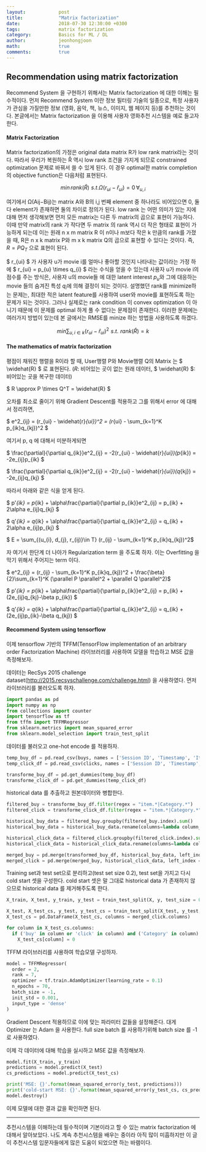 ```yaml
---
layout:            post
title:             "Matrix factorization"
date:              2018-07-30 12:30:00 +0300
tags:              matrix factorization
category:          Basics for ML / DL
author:            jeonhongjoon
math:              true
comments:          true
---
```


## Recommendation using matrix factorization

 Recommend System 을 구현하기 위해서는 Matrix factorization 에 대한 이해는 필수적이다.
 먼저 Recommend System 이란 정보 필터링 기술의 일종으로, 특정 사용자가 관심을 가질만한 정보 (영화, 음악, 책, 뉴스, 이미지, 웹 페이지 등)를 추천하는 것이다.
 본글에서는 Matrix factorization 을 이용해 사용자 영화추천 시스템을 예로 들고자 한다.

#### Matrix Factorization

Matrix factorization의 가정은 original data matrix R가 low rank matrix라는 것이다. 따라서 우리가 복원하는 R̂  역시 low rank 조건을 가지게 되므로 constrained optimization 문제로 바꿔서 쓸 수 있게 된다. 이 경우 optimal한 matrix completion의 objective function은 다음처럼 표현된다.

 $$min\, rank(\widehat{R})\,\, s.t. \Omega(r_{ui} - \widehat{r}_{ui}) = 0\,\forall_{u,i}$$

여기에서 Ω(Aij−Bij)는 matrix A와 B의 i,j 번째 element 중 하나라도 비어있으면 0, 둘 다 element가 존재하면 둘의 차이로 정의가 된다.
low rank 는 어떤 의미가 있는 지에 대해 먼저 생각해보면 먼저 모든 matrix는 다른 두 matrix의 곱으로 표현이 가능하다. 이때 만약 matrix의 rank 가 작다면 두 matrix 의 rank 역시 더 작은 형태로 표현이 가능하게 되는데 이는 원래 n x m matrix R 이 n이나 m보다 작은 k 만큼의 rank를 가졌을 때, R은 n x k matrix P와 m x k matrix Q의 곱으로 표현할 수 있다는 것이다. 즉, $R=PQ_{T}$ 으로 표현이 된다.

$ r_{ui} $ 가 사용자 u가 movie i를 얼마나 좋아할 것인지 나타내는 값이라는 가정 하에 $ r_{ui} = p_{u} \times q_{i} $ 라는 수식을 얻을 수 있는데
사용자 u가 movie i의 점수를 주는 방식은, 사용자 u의 movie들 에 대한 latent interest $p_{u}$와 그에 대응하는 movie 들의 숨겨진 특성 $q_{i}$에 의해 결정이 되는 것이다.
설명했던 rank를 minimize하는 문제는, 최대한 적은 latent feature를 사용하여 user와 movie를 표현하도록 하는 문제가 되는 것이다. 그러나 실제로는 rank condition 이 convex optimization 이 아니기 때문에 이 문제를 optimal 하게 풀 수 없다는 문제점이 존재한다. 이러한 문제에는 여러가지 방법이 있는데 본 글에서는 RMSE를 minize 하는 방법을 사용하도록 하겠다.

$$ min\sum_{u, i\in k} (r_{ui} - \widehat{r}_{ui})^2 \,\, s.t.\,\, rank(\widehat{R}) = k $$



#### The mathematics of matrix factorization

평점이 채워진 행렬을 R이라 할 때, User행렬 P와 Movie행렬 Q의 Matrix 는 $ \widehat{R} $ 로 표현된다. ($R$: 비어있는 곳이 없는 원래 데이터, $ \widehat{R} $: 비어있는 곳을 복구한 데이터)

$ R \approx P \times Q^T = \widehat{R} $

오차를 최소로 줄이기 위해 Gradient Descent를 적용하고 그를 위해서 error 에 대해서 정리하면,

$ e^2_{ij} = (r_{ui} - \widehat{r}_{ui})^2 = (r_{ui} - \sum_{k=1}^K p_{ik}q_{kj})^2 $

여기서 p, q 에 대해서 미분하게되면

$ \frac{\partial}{\partial q_{ik}}e^2_{ij} = -2(r_{ui} - \widehat{r}_{ui})(p_{ik}) = -2e_{ij}p_{ik}  $

$ \frac{\partial}{\partial q_{ik}}e^2_{ij} = -2(r_{ui} - \widehat{r}_{ui})(q_{kj}) = -2e_{ij}q_{kj}  $

따라서 아래와 같은 식을 얻게 된다.

$ p'_{ik} = p_{ik} + \alpha\frac{\partial}{\partial p_{ik}}e^2_{ij} = p_{ik} + 2\alpha e_{ij}q_{kj} $

$ q'_{ik} = q_{ik} + \alpha\frac{\partial}{\partial q_{ik}}e^2_{ij} = q_{ik} + 2\alpha e_{ij}p_{kj} $

$ E = \sum_{(u_{i}, d_{j}, r_{ij)}\in T} (r_{ij} - \sum_{k=1}^K p_{ik}q_{kj})^2$

자 여기서 한단계 더 나아가 Regularization term 을 주도록 하자. 이는 Overfitting 을 막기 위해서 주어지는 term 이다.

$ e^2_{ij} = (r_{ij} - \sum_{k=1}^K p_{ik}q_{kj})^2 + \frac{\beta}{2}\sum_{k=1}^K (\parallel P \parallel^2 + \parallel Q \parallel^2)$

$ p'_{ik} = p_{ik} + \alpha\frac{\partial}{\partial p_{ik}}e^2_{ij} = p_{ik} + (2e_{ij}q_{kj}-\beta p_{ik}) $  

$ q'_{ik} = q_{ik} + \alpha\frac{\partial}{\partial q_{ik}}e^2_{ij} = q_{ik} + (2e_{ij}p_{ik}-\beta q_{kj}) $

#### Recommend System using tensorflow

이제 tensorflow 기반의 TFFM(TensorFlow implementation of an arbitrary order Factorization Machine) 라이브러리를 사용하여 모델을 학습하고 MSE 값을 측정해보자.

데이터는 RecSys 2015 challenge dataset(http://2015.recsyschallenge.com/challenge.html) 을 사용하였다.
먼저 라이브러리를 불러오도록 하자.

``` python
import pandas as pd
import numpy as np
from collections import counter
import tensorflow as tf
from tffm import TFFMRegressor
from sklearn.metrics import mean_squared_error
from sklearn.model_selection import train_test_split
```

데이터를 불러오고 one-hot encode 를 적용하자.

``` python
temp_buy_df = pd.read_csv(buys, names = ['Session ID', 'Timestamp', 'Item ID', "category", 'Quantity'])
temp_click_df = pd.read_csv(clicks, names = ['Session ID', 'Timestamp', 'Item ID', "category", 'Quantity'])

transforme_buy_df = pd.get_dummies(temp_buy_df)
transforme_click_df = pd.get_dummies(temp_click_df)

```
historical data 를 추출하고 원본데이터와 병합한다.

``` python
filtered_buy = transforme_buy_df.filter(regex = "item.*|Category.*")
filtered_click = transforme_click_df.filter(regex = "item.*|Category.*")

historical_buy_data = filtered_buy.groupby(filtered_buy.index).sum()
historical_buy_data = historical_buy_data.rename(columns=lambda column_name: "buy history:" + column_name)

historical_click_data = filtered_click.groupby(filtered_click.index).sum()
historical_click_data = historical_click_data.rename(columns=lambda column_name: "click history:" + column_name)

merged_buy = pd.merge(transformed_buy_df, historical_buy_data, left_index = True)
merged_click = pd.merge(merged_buy, historical_click_data, left_index = True)

```

Training set과 test set으로 분리하고(test set size 0.2), test set을 가지고 다시 cold start 셋을 구성한다. cold start 셋은 말 그대로 historical data 가 존재하지 않으므로 historical data 를 제거해주도록 한다.

``` python
X_train, X_test, y_train, y_test = train_test_split(X, y, test_size = 0.3)

X_test, X_test_cs, y_test, y_test_cs = train_test_split(X_test, y_test, test_size = 0.5)
X_test_cs = pd.DataFrame(X_test_cs, columns = merged_click.columns)

for column in X_test_cs.columns:
  if ('buy' in column or 'click' in column) and ('Category' in column):
    X_test_cs[column] = 0
```

TFFM 라이브러리를 사용하여 학습모델 구성하자.

``` python
model = TFFMRegressor(
  order = 2,
  rank = 7,
  optimizer = tf.train.AdamOptimizer(learning_rate = 0.1)
  n_epochs = 70,
  batch_size = -1,
  init_std = 0.001,
  input_type = 'dense'
)
```

Gradient Descent 적용하므로 이에 맞는 파라미터 값들을 설정해준다. 대게 Optimizer 는 Adam 을 사용한다. full size batch 를 사용하기위해 batch size 를 -1 로 사용하였다.

이제 각 데이터에 대해 학습을 실시하고 MSE 값을 측정해보자.

``` python
model.fit(X_train, y_train)
predictions = model.predict(X_test)
cs_predictions = model.predict(X_test_cs)

print('MSE: {}'.format(mean_squared_error(y_test, predictions)))
print('cold-start MSE: {}'.format(mean_squared_error(y_test_cs, cs_predictions)))
model.destroy()
```
이제 모델에 대한 결과 값을 확인하면 된다.

---------------------------------------
추천시스템을 이해하는데 필수적이며 기본이라고 할 수 있는 matrix factorization 에 대해서 알아보았다.
나도 계속 추천시스템을 배우는 중이라 아직 많이 미흡하지만 이 글이 추천시스템 입문자들에게 많은 도움이 되었으면 하는 바램이다.
